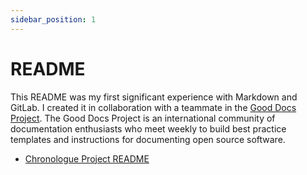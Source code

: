 ```yaml
---
sidebar_position: 1
---
```


# README

This README was my first significant experience with Markdown and GitLab. I created it in collaboration with a teammate in the [Good Docs Project](https://thegooddocsproject.dev/). The Good Docs Project is an international community of documentation enthusiasts who meet weekly to build best practice templates and instructions for documenting open source software.

* [Chronologue Project README](https://gitlab.com/tgdp/chronologue/docs/-/blob/main/README.md)